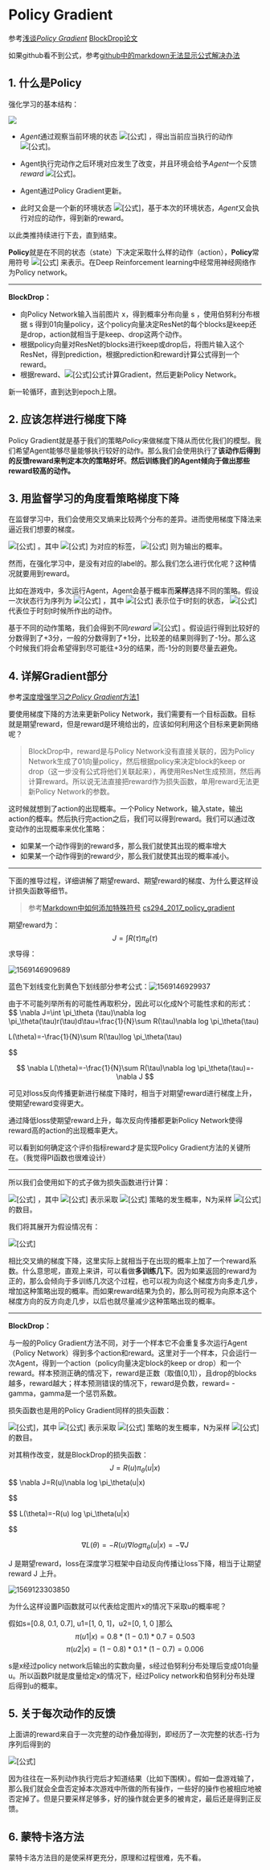 # Policy Gradient

参考[浅谈*Policy* *Gradient*](https://zhuanlan.zhihu.com/p/42055115)       [BlockDrop论文](https://arxiv.org/pdf/1711.08393.pdf)

如果github看不到公式，参考[github中的markdown无法显示公式解决办法](https://blog.csdn.net/u014568072/article/details/88872404)

## **1. 什么是Policy**

强化学习的基本结构：

![](https://pic1.zhimg.com/v2-406bb6d176a8ee93428be0b38f91bf2c_b.jpg)

- *Agent*通过观察当前环境的状态 ![[公式]](https://www.zhihu.com/equation?tex=s_t) ，得出当前应当执行的动作 ![[公式]](https://www.zhihu.com/equation?tex=a_t+)。

- Agent执行完动作之后环境对应发生了改变，并且环境会给予*Agent*一个反馈*reward* ![[公式]](https://www.zhihu.com/equation?tex=r_t)。
- Agent通过Policy Gradient更新。
- 此时又会是一个新的环境状态 ![[公式]](https://www.zhihu.com/equation?tex=s%27)，基于本次的环境状态，*Agent*又会执行对应的动作，得到新的reward。

以此类推持续进行下去，直到结束。

**Policy**就是在不同的状态（state）下决定采取什么样的动作（action），**Policy**常用符号 ![[公式]](https://www.zhihu.com/equation?tex=%5Cpi) 来表示。在Deep Reinforcement learning中经常用神经网络作为Policy network。

***

**BlockDrop：**

- 向Policy Network输入当前图片 x，得到概率分布向量 s ，使用伯努利分布根据 s 得到01向量policy，这个policy向量决定ResNet的每个blocks是keep还是drop，action就相当于是keep、drop这两个动作。
- 根据policy向量对ResNet的blocks进行keep或drop后，将图片输入这个ResNet，得到prediction，根据prediction和reward计算公式得到一个reward。
- 根据reward、![[公式]](https://www.zhihu.com/equation?tex=%5Cpi)公式计算Gradient，然后更新Policy Network。

新一轮循环，直到达到epoch上限。



## **2. 应该怎样进行梯度下降**

Policy Gradient就是基于我们的策略*Policy*来做梯度下降从而优化我们的模型。我们希望Agent能够尽量能够执行较好的动作。那么我们会使用执行了**该动作后得到的反馈reward来判定本次的策略好坏**。**然后训练我们的Agent倾向于做出那些reward较高的动作。**



## **3. 用监督学习的角度看策略梯度下降**

在监督学习中，我们会使用交叉熵来比较两个分布的差异。进而使用梯度下降法来逼近我们想要的梯度。

![[公式]](https://www.zhihu.com/equation?tex=H%28p%2C+q%29+%3D+-%5Csum_%7Bx%7Dp%28x%29+%5Clog+q%28x%29) 。其中 ![[公式]](https://www.zhihu.com/equation?tex=p%28x%29) 为对应的标签， ![[公式]](https://www.zhihu.com/equation?tex=q%28x%29) 则为输出的概率。

然而，在强化学习中，是没有对应的label的。那么我们怎么进行优化呢？这种情况就要用到reward。

比如在游戏中，多次运行Agent，Agent会基于概率而**采样**选择不同的策略。假设一次状态行为序列为 ![[公式]](https://www.zhihu.com/equation?tex=%5Ctau+%3D+%5C%7B+s_1%2C+a_1%2C+r_1%2C+s_2%2C+...%2C+s_t%2C+a_t%5C%7D) ，其中 ![[公式]](https://www.zhihu.com/equation?tex=s_t) 表示位于t时刻的状态， ![[公式]](https://www.zhihu.com/equation?tex=a_t+) 代表位于时刻t时候所作出的动作。

基于不同的动作策略，我们会得到不同*reward* ![[公式]](https://www.zhihu.com/equation?tex=R%28%5Ctau%29) 。假设运行得到比较好的分数得到了+3分，一般的分数得到了+1分，比较差的结果则得到了-1分。那么这个时候我们将会希望得到尽可能往+3分的结果，而-1分的则要尽量去避免。

## 4. 详解Gradient部分

参考[深度增强学习之*Policy* *Gradient*方法1](https://zhuanlan.zhihu.com/p/21725498)

要使用梯度下降的方法来更新Policy Network，我们需要有一个目标函数。目标就是期望reward，但是reward是环境给出的，应该如何利用这个目标来更新网络呢？

> BlockDrop中，reward是与Policy Network没有直接关联的，因为Policy Network生成了01向量policy，然后根据policy来决定block的keep or drop（这一步没有公式将他们关联起来），再使用ResNet生成预测，然后再计算reward。所以说无法直接把reward作为损失函数，单用reward无法更新Policy Network的参数。

这时候就想到了action的出现概率。一个Policy Network，输入state，输出action的概率。然后执行完action之后，我们可以得到reward。我们可以通过改变动作的出现概率来优化策略：

- 如果某一个动作得到的reward多，那么我们就使其出现的概率增大
- 如果某一个动作得到的reward少，那么我们就使其出现的概率减小。

***

下面的推导过程，详细讲解了期望reward、期望reward的梯度、为什么要这样设计损失函数等细节。

> 参考[Markdown中如何添加特殊符号](https://blog.csdn.net/u012569975/article/details/82557500)          [cs294_2017_policy_gradient](http://rail.eecs.berkeley.edu/deeprlcourse-fa17/f17docs/lecture_4_policy_gradient.pdf)

期望reward为：
$$
J=\int R(\tau)\pi_\theta(\tau)
$$
求导得：

![1569146909689](PolicyGradient结合blockdrop.assets/1569146909689.png)

蓝色下划线变化到黄色下划线部分参考公式：![1569146929937](PolicyGradient结合blockdrop.assets/1569146929937.png)

由于不可能列举所有的可能性再取积分，因此可以化成N个可能性求和的形式：
$$
\nabla J=\int \pi_\theta (\tau)\nabla log	\pi_\theta(\tau)r(\tau)d\tau=\frac{1}{N}\sum R(\tau)\nabla log	\pi_\theta(\tau) 
$$
$$
L(\theta)=-\frac{1}{N}\sum  R(\tau)log	\pi_\theta(\tau) 
$$

$$
\nabla L(\theta)=-\frac{1}{N}\sum R(\tau)\nabla log	\pi_\theta(\tau)=-\nabla J
$$

可见对loss反向传播更新进行梯度下降时，相当于对期望reward进行梯度上升，使期望reward变得更大。

通过降低loss使期望reward上升，每次反向传播都更新Policy  Network使得reward高的action的出现概率更大。

可以看到如何确定这个评价指标reward才是实现Policy Gradient方法的关键所在。（我觉得PI函数也很难设计）

***

所以我们会使用如下的式子做为损失函数进行计算：

![[公式]](https://www.zhihu.com/equation?tex=L%28%5Ctheta%29+%3D+-%5Cfrac%7B1%7D%7BN%7D%5Csum_%7B%5Ctau%7DR%28%5Ctau%29+%5Clog+%5Cpi_%5Ctheta%28%5Ctau%29) ，其中 ![[公式]](https://www.zhihu.com/equation?tex=%5Cpi_%5Ctheta%28%5Ctau%29) 表示采取 ![[公式]](https://www.zhihu.com/equation?tex=%5Ctau) 策略的发生概率，N为采样 ![[公式]](https://www.zhihu.com/equation?tex=%5Ctau) 的数目。

我们将其展开为假设情况有：

![[公式]](https://www.zhihu.com/equation?tex=L%28%5Ctheta%29+%3D+-%5Cfrac%7B1%7D%7BN%7D%5Csum_%7B%5Ctau%7DR%28%5Ctau%29+%5Clog+%5Cpi_%5Ctheta%28%5Ctau%29+%3D+-%5Cfrac%7B1%7D%7B3%7D%5Cleft%5B3+%2A+%5Clog+%5Cpi_%5Ctheta%28%5Ctau_1%29+%2B+1+%2A+%5Clog+%5Cpi_%5Ctheta%28%5Ctau_2%29+%2B+%28-1%29+%2A+%5Clog+%5Cpi_%5Ctheta%28%5Ctau_3%29+%5Cright%5D+) 

相比交叉熵的梯度下降，这里实际上就相当于在出现的概率上加了一个reward系数。什么意思呢，直观上来讲，可以看做**多训练几下**。因为如果返回的reward为正的，那么会倾向于多训练几次这个过程，也可以视为向这个梯度方向多走几步，增加这种策略出现的概率。而如果reward结果为负的，那么则可视为向原本这个梯度方向的反方向走几步，以后也就尽量减少这种策略出现的概率。

***

**BlockDrop：**

与一般的Policy Gradient方法不同，对于一个样本它不会重复多次运行Agent（Policy Network）得到多个action和reward。这里对于一个样本，只会运行一次Agent，得到一个action（policy向量决定block的keep or drop）和一个reward。样本预测正确的情况下，reward是正数（取值[0,1]），且drop的blocks越多，reward越大；样本预测错误的情况下，reward是负数，reward= - gamma，gamma是一个惩罚系数。

损失函数也是用的Policy Gradient同样的损失函数：

![[公式]](https://www.zhihu.com/equation?tex=L%28%5Ctheta%29+%3D+-%5Cfrac%7B1%7D%7BN%7D%5Csum_%7B%5Ctau%7DR%28%5Ctau%29+%5Clog+%5Cpi_%5Ctheta%28%5Ctau%29)，其中 ![[公式]](https://www.zhihu.com/equation?tex=%5Cpi_%5Ctheta%28%5Ctau%29) 表示采取 ![[公式]](https://www.zhihu.com/equation?tex=%5Ctau) 策略的发生概率，N为采样 ![[公式]](https://www.zhihu.com/equation?tex=%5Ctau) 的数目。

对其稍作改变，就是BlockDrop的损失函数：
$$
J=R(u)\pi_\theta(u|x) 
$$
$$
\nabla J=R(u)\nabla log	\pi_\theta(u|x)
$$

$$
L(\theta)=-R(u) log	\pi_\theta(u|x)
$$

$$
\nabla L(\theta)=-R(u)\nabla log\pi_\theta(u|x)=-\nabla J
$$

J 是期望reward，loss在深度学习框架中自动反向传播让loss下降，相当于让期望reward J 上升。

![1569123303850](PolicyGradient结合blockdrop.assets/1569123303850.png)

为什么这样设置PI函数就可以代表给定图片x的情况下采取u的概率呢？

假如s=[0.8, 0.1, 0.7], u1=[1, 0, 1]，u2=[0, 1, 0 ]那么
$$
\pi(u1|x)=0.8*(1-0.1)*0.7=0.503
$$
$$
\pi(u2|x)=(1-0.8)*0.1*(1-0.7)=0.006
$$

s是x经过policy network后输出的实数向量，s经过伯努利分布处理后变成01向量u。所以函数PI就是度量给定x的情况下，经过Policy network和伯努利分布处理后得到u的概率。



## **5. 关于每次动作的反馈**

上面讲的reward来自于一次完整的动作叠加得到，即经历了一次完整的状态-行为序列后得到的

![[公式]](https://www.zhihu.com/equation?tex=R%28%5Ctau%29+%3D+%5Csum_%7Bt%3D0%7D%5E%7BH%7D%7Br%28s_t%2C+a_t%29%7D)

因为往往在一系列动作执行完后才知道结果（比如下围棋）。假如一盘游戏输了，那么我们就会全盘否定掉本次游戏中所做的所有操作，一些好的操作也被相应地被否定掉了。但是只要采样足够多，好的操作就会更多的被肯定，最后还是得到正反馈。

## **6. 蒙特卡洛方法**

蒙特卡洛方法目的是使采样更充分，原理和过程很难，先不看。

